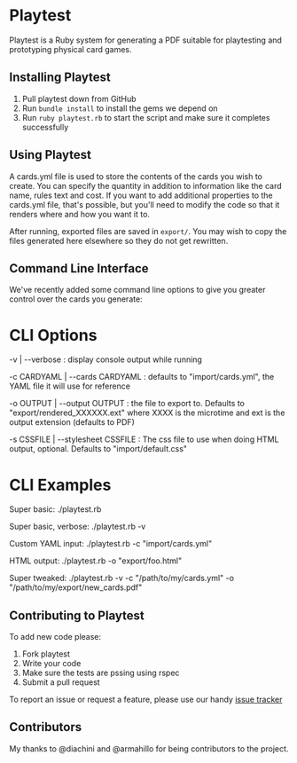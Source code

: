 # Playtest

Playtest is a Ruby system for generating a PDF suitable for playtesting and prototyping physical card games.

## Installing Playtest

1. Pull playtest down from GitHub
2. Run ``bundle install`` to install the gems we depend on
3. Run ``ruby playtest.rb`` to start the script and make sure it completes successfully

## Using Playtest

A cards.yml file is used to store the contents of the cards you wish to create. You can specify the quantity in addition to information like the card name, rules text and cost. If you want to add additional properties to the cards.yml file, that's possible, but you'll need to modify the code so that it renders where and how you want it to.

After running, exported files are saved in ``export/``. You may wish to copy the files generated here elsewhere so they do not get rewritten.

## Command Line Interface

We've recently added some command line options to give you greater control over the cards you generate:

# CLI Options

-v | --verbose : display console output while running

-c CARDYAML | --cards CARDYAML : defaults to "import/cards.yml", the YAML file it will use for reference

-o OUTPUT | --output OUTPUT : the file to export to. Defaults to "export/rendered_XXXXXX.ext" where XXXX is the microtime and ext is the output extension (defaults to PDF)

-s CSSFILE | --stylesheet CSSFILE : The css file to use when doing HTML output, optional. Defaults to "import/default.css"

# CLI Examples

Super basic: ./playtest.rb

Super basic, verbose: ./playtest.rb -v

Custom YAML input: ./playtest.rb -c "import/cards.yml"

HTML output: ./playtest.rb -o "export/foo.html"

Super tweaked: ./playtest.rb -v -c "/path/to/my/cards.yml" -o "/path/to/my/export/new_cards.pdf"

## Contributing to Playtest

To add new code please:

1. Fork playtest
2. Write your code
3. Make sure the tests are pssing using rspec
4. Submit a pull request

To report an issue or request a feature, please use our handy [issue tracker](http://github.com/jburdeezy/playtest/issues)

## Contributors

My thanks to @diachini and @armahillo for being contributors to the project.
